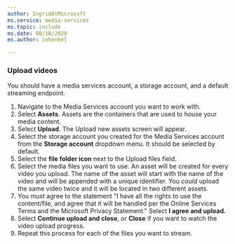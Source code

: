 ```yaml
---
author: IngridAtMicrosoft
ms.service: media-services 
ms.topic: include
ms.date: 08/18/2020
ms.author: inhenkel

---
```


<!--Create a media services asset portal-->

### Upload videos

You should have a media services account, a storage account, and a default streaming endpoint.  

1. Navigate to the Media Services account you want to work with.
1. Select **Assets**. Assets are the containers that are used to house your media content.
1. Select **Upload**. The Upload new assets screen will appear.
1. Select the storage account you created for the Media Services account from the **Storage account** dropdown menu. It should be selected by default.
1. Select the **file folder icon** next to the Upload files field.
1. Select the media files you want to use. An asset will be created for every video you upload. The name of the asset will start with the name of the video and will be appended with a unique identifier. You *could* upload the same video twice and it will be located in two different assets.
1. You must agree to the statement "I have all the rights to use the content/file, and agree that it will be handled per the Online Services Terms and the Microsoft Privacy Statement." Select **I agree and upload.**
1. Select **Continue upload and close**, or **Close** if you want to watch the video upload progress.
1. Repeat this process for each of the files you want to stream.
